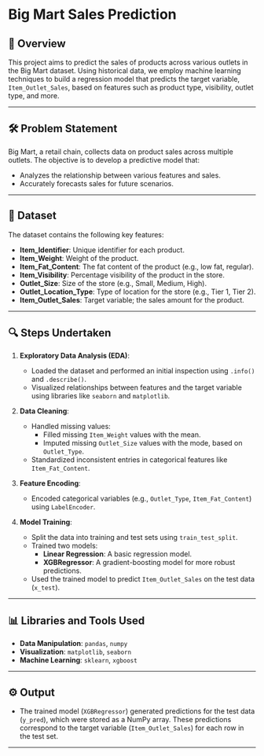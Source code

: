 # Big Mart Sales Prediction

## 📖 Overview
This project aims to predict the sales of products across various outlets in the Big Mart dataset. Using historical data, we employ machine learning techniques to build a regression model that predicts the target variable, `Item_Outlet_Sales`, based on features such as product type, visibility, outlet type, and more.

---

## 🛠️ Problem Statement
Big Mart, a retail chain, collects data on product sales across multiple outlets. The objective is to develop a predictive model that:
- Analyzes the relationship between various features and sales.
- Accurately forecasts sales for future scenarios.

---

## 📝 Dataset
The dataset contains the following key features:
- **Item_Identifier**: Unique identifier for each product.
- **Item_Weight**: Weight of the product.
- **Item_Fat_Content**: The fat content of the product (e.g., low fat, regular).
- **Item_Visibility**: Percentage visibility of the product in the store.
- **Outlet_Size**: Size of the store (e.g., Small, Medium, High).
- **Outlet_Location_Type**: Type of location for the store (e.g., Tier 1, Tier 2).
- **Item_Outlet_Sales**: Target variable; the sales amount for the product.

---

## 🔍 Steps Undertaken
1. **Exploratory Data Analysis (EDA)**:
   - Loaded the dataset and performed an initial inspection using `.info()` and `.describe()`.
   - Visualized relationships between features and the target variable using libraries like `seaborn` and `matplotlib`.

2. **Data Cleaning**:
   - Handled missing values:
     - Filled missing `Item_Weight` values with the mean.
     - Imputed missing `Outlet_Size` values with the mode, based on `Outlet_Type`.
   - Standardized inconsistent entries in categorical features like `Item_Fat_Content`.

3. **Feature Encoding**:
   - Encoded categorical variables (e.g., `Outlet_Type`, `Item_Fat_Content`) using `LabelEncoder`.

4. **Model Training**:
   - Split the data into training and test sets using `train_test_split`.
   - Trained two models:
     - **Linear Regression**: A basic regression model.
     - **XGBRegressor**: A gradient-boosting model for more robust predictions.
   - Used the trained model to predict `Item_Outlet_Sales` on the test data (`x_test`).

---

## 📊 Libraries and Tools Used
- **Data Manipulation**: `pandas`, `numpy`
- **Visualization**: `matplotlib`, `seaborn`
- **Machine Learning**: `sklearn`, `xgboost`

---

## ⚙️ Output
- The trained model (`XGBRegressor`) generated predictions for the test data (`y_pred`), which were stored as a NumPy array. These predictions correspond to the target variable (`Item_Outlet_Sales`) for each row in the test set.

---
